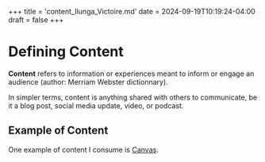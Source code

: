 +++
title = 'content_Ilunga_Victoire.md'
date = 2024-09-19T10:19:24-04:00
draft = false
+++

# Defining Content

**Content** refers to information or experiences meant to inform or engage an audience (author: Merriam Webster dictionnary).

In simpler terms, content is anything shared with others to communicate, be it a blog post, social media update, video, or podcast.

## Example of Content

One example of content I consume is [Canvas](https://www.uky.edu/canvas/).

